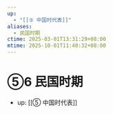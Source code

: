 ```yaml
---
up:
  - "[[⑤ 中国时代表]]"
aliases:
  - 民国时期
ctime: 2025-03-01T13:31:29+08:00
mtime: 2025-10-01T11:40:32+08:00
---
```


# ⑤6 民国时期

- up: [[⑤ 中国时代表]]

